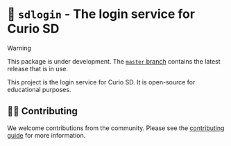 # 🔐 `sdlogin` - The login service for Curio SD

> [!WARNING]  
> This package is under development. The [`master` branch](https://github.com/curio-team/sdlogin/tree/master) contains the latest release that is in use.

This project is the login service for Curio SD. It is open-source for educational purposes.

## 👷‍♀️ Contributing

We welcome contributions from the community. Please see the [contributing guide](CONTRIBUTING.md) for more information.
